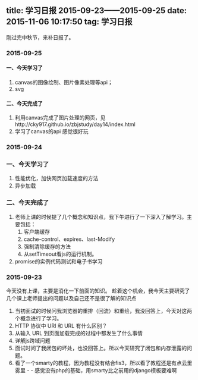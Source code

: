 title: 学习日报 2015-09-23——2015-09-25
date: 2015-11-06 10:17:50
tag: 学习日报
---
刚过完中秋节，来补日报了。
<!--more-->
### 2015-09-25
#### 一、今天学习了
1. canvas的图像绘制、图片像素处理等api；
2. svg

#### 二、今天完成了
1. 利用canvas完成了图片处理的网页，见http://cky917.github.io/zbjstudy/day14/index.html
2. 学习了canvas的api 感觉很好玩
 
 
### 2015-09-24
### 一、今天学习了
1. 性能优化，加快网页加载速度的方法
2. 异步加载

### 二、今天完成了
1. 老师上课的时候提了几个概念和知识点，我下午进行了一下深入了解学习。主要包括：
    1.  客户端缓存
    2.  cache-control、expires、last-Modify
    3.  强制清除缓存的方法
    4.  从setTimeout看js的运行机制。
2. promise的实例代码测试和电子书学习

### 2015-09-23
今天没有上课，主要是消化一下前面的知识。
趁着这个机会，我今天主要研究了几个课上老师提出的问题以及自己还不是很了解的知识点 
1. 当初面试的时候问我浏览器的重排（回流）和重绘，我没回答上，今天对这两个概念进行了学习。
2. HTTP 协议中 URI 和 URL 有什么区别？
3. 从输入 URL 到页面加载完成的过程中都发生了什么事情
4. 详解js跨域问题
5. 面试时问了我闭包的坏处，也没回答上。所以今天研究了闭包和内存泄露的问题。
6. 看了一个smarty的教程，因为教程没有结合fis3，所以看了教程还是有点云里雾里 - - 感觉没有php的基础，用smarty比之前用的django模板要难啊